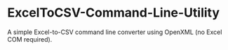 # ExcelToCSV-Command-Line-Utility
A simple Excel-to-CSV command line converter using OpenXML (no Excel COM required).
